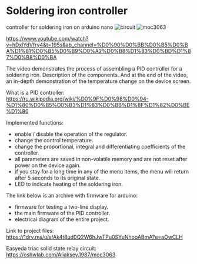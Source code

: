 # Soldering iron controller
controller for soldering iron on arduino nano
![circuit](https://user-images.githubusercontent.com/53950388/132259680-e6848379-1e6c-4fa6-a554-8de42274198d.jpg)
![moc3063](https://user-images.githubusercontent.com/53950388/132259761-2bee01f6-f23c-4819-9ae7-e87ee9eb6365.jpg)

https://www.youtube.com/watch?v=hDxlYdVfry4&t=195s&ab_channel=%D0%90%D0%BB%D0%B5%D0%BA%D1%81%D0%B5%D0%B9%D0%A2%D0%B8%D1%83%D0%BD%D1%87%D0%B8%D0%BA

The video demonstrates the process of assembling a PID controller for a soldering iron.
Description of the components. And at the end of the video, an in-depth demonstration of the temperature change on the device screen.

What is a PID controller: https://ru.wikipedia.org/wiki/%D0%9F%D0%98%D0%94-%D1%80%D0%B5%D0%B3%D1%83%D0%BB%D1%8F%D1%82%D0%BE%D1%80

Implemented functions:
  - enable / disable the operation of the regulator.
  - change the control temperature.
  - change the proportional, integral and differentiating coefficients of the controller.
  - all parameters are saved in non-volatile memory and are not reset after
power on the device again.
  - if you stay for a long time in any of the menu items, the menu will return after 5 seconds to its original state.
  - LED to indicate heating of the soldering iron.
 
The link below is an archive with firmware for arduino:
  - firmware for testing a two-line display.
  - the main firmware of the PID controller.
  - electrical diagram of the entire project.
 
Link to project files:
https://1drv.ms/u/s!Ak4t8ud0Q2W6hJwTPu0SYuNhooABmA?e=aOwCLH

Easyeda triac solid state relay circuit:
https://oshwlab.com/Aliaksey.1987/moc3063
